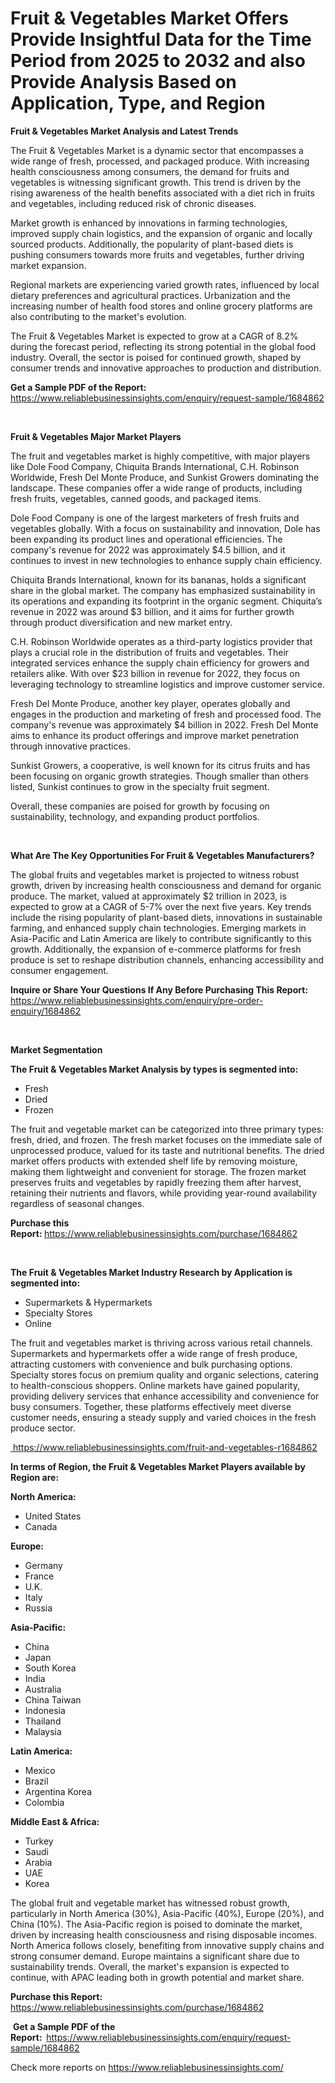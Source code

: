 <p><h1>Fruit & Vegetables Market Offers Provide Insightful Data for the Time Period from 2025 to 2032 and also Provide Analysis Based on Application, Type, and Region</h1></p><p><strong>Fruit & Vegetables Market Analysis and Latest Trends</strong></p>
<p><p>The Fruit & Vegetables Market is a dynamic sector that encompasses a wide range of fresh, processed, and packaged produce. With increasing health consciousness among consumers, the demand for fruits and vegetables is witnessing significant growth. This trend is driven by the rising awareness of the health benefits associated with a diet rich in fruits and vegetables, including reduced risk of chronic diseases. </p><p>Market growth is enhanced by innovations in farming technologies, improved supply chain logistics, and the expansion of organic and locally sourced products. Additionally, the popularity of plant-based diets is pushing consumers towards more fruits and vegetables, further driving market expansion. </p><p>Regional markets are experiencing varied growth rates, influenced by local dietary preferences and agricultural practices. Urbanization and the increasing number of health food stores and online grocery platforms are also contributing to the market's evolution. </p><p>The Fruit & Vegetables Market is expected to grow at a CAGR of 8.2% during the forecast period, reflecting its strong potential in the global food industry. Overall, the sector is poised for continued growth, shaped by consumer trends and innovative approaches to production and distribution.</p></p>
<p><strong>Get a Sample PDF of the Report:&nbsp;</strong> <a href="https://www.reliablebusinessinsights.com/enquiry/request-sample/1684862?utm_campaign=2222&utm_medium=2&utm_source=Github&utm_content=ia&utm_term=14022025&utm_id=fruit-vegetables">https://www.reliablebusinessinsights.com/enquiry/request-sample/1684862</a></p>
<p>&nbsp;</p>
<p><strong>Fruit & Vegetables Major Market Players</strong></p>
<p><p>The fruit and vegetables market is highly competitive, with major players like Dole Food Company, Chiquita Brands International, C.H. Robinson Worldwide, Fresh Del Monte Produce, and Sunkist Growers dominating the landscape. These companies offer a wide range of products, including fresh fruits, vegetables, canned goods, and packaged items.</p><p>Dole Food Company is one of the largest marketers of fresh fruits and vegetables globally. With a focus on sustainability and innovation, Dole has been expanding its product lines and operational efficiencies. The company's revenue for 2022 was approximately $4.5 billion, and it continues to invest in new technologies to enhance supply chain efficiency.</p><p>Chiquita Brands International, known for its bananas, holds a significant share in the global market. The company has emphasized sustainability in its operations and expanding its footprint in the organic segment. Chiquita’s revenue in 2022 was around $3 billion, and it aims for further growth through product diversification and new market entry.</p><p>C.H. Robinson Worldwide operates as a third-party logistics provider that plays a crucial role in the distribution of fruits and vegetables. Their integrated services enhance the supply chain efficiency for growers and retailers alike. With over $23 billion in revenue for 2022, they focus on leveraging technology to streamline logistics and improve customer service.</p><p>Fresh Del Monte Produce, another key player, operates globally and engages in the production and marketing of fresh and processed food. The company's revenue was approximately $4 billion in 2022. Fresh Del Monte aims to enhance its product offerings and improve market penetration through innovative practices.</p><p>Sunkist Growers, a cooperative, is well known for its citrus fruits and has been focusing on organic growth strategies. Though smaller than others listed, Sunkist continues to grow in the specialty fruit segment. </p><p>Overall, these companies are poised for growth by focusing on sustainability, technology, and expanding product portfolios.</p></p>
<p>&nbsp;</p>
<p><strong>What Are The Key Opportunities For Fruit & Vegetables Manufacturers?</strong></p>
<p><p>The global fruits and vegetables market is projected to witness robust growth, driven by increasing health consciousness and demand for organic produce. The market, valued at approximately $2 trillion in 2023, is expected to grow at a CAGR of 5-7% over the next five years. Key trends include the rising popularity of plant-based diets, innovations in sustainable farming, and enhanced supply chain technologies. Emerging markets in Asia-Pacific and Latin America are likely to contribute significantly to this growth. Additionally, the expansion of e-commerce platforms for fresh produce is set to reshape distribution channels, enhancing accessibility and consumer engagement.</p></p>
<p><strong>Inquire or Share Your Questions If Any Before Purchasing This Report:</strong> <a href="https://www.reliablebusinessinsights.com/enquiry/pre-order-enquiry/1684862?utm_campaign=2222&utm_medium=2&utm_source=Github&utm_content=ia&utm_term=14022025&utm_id=fruit-vegetables">https://www.reliablebusinessinsights.com/enquiry/pre-order-enquiry/1684862</a></p>
<p>&nbsp;</p>
<p><strong>Market Segmentation</strong></p>
<p><strong>The Fruit & Vegetables Market Analysis by types is segmented into:</strong></p>
<p><ul><li>Fresh</li><li>Dried</li><li>Frozen</li></ul></p>
<p><p>The fruit and vegetable market can be categorized into three primary types: fresh, dried, and frozen. The fresh market focuses on the immediate sale of unprocessed produce, valued for its taste and nutritional benefits. The dried market offers products with extended shelf life by removing moisture, making them lightweight and convenient for storage. The frozen market preserves fruits and vegetables by rapidly freezing them after harvest, retaining their nutrients and flavors, while providing year-round availability regardless of seasonal changes.</p></p>
<p><strong>Purchase this Report:&nbsp;</strong><a href="https://www.reliablebusinessinsights.com/purchase/1684862?utm_campaign=2222&utm_medium=2&utm_source=Github&utm_content=ia&utm_term=14022025&utm_id=fruit-vegetables">https://www.reliablebusinessinsights.com/purchase/1684862</a></p>
<p>&nbsp;</p>
<p><strong>The Fruit & Vegetables Market Industry Research by Application is segmented into:</strong></p>
<p><ul><li>Supermarkets & Hypermarkets</li><li>Specialty Stores</li><li>Online</li></ul></p>
<p><p>The fruit and vegetables market is thriving across various retail channels. Supermarkets and hypermarkets offer a wide range of fresh produce, attracting customers with convenience and bulk purchasing options. Specialty stores focus on premium quality and organic selections, catering to health-conscious shoppers. Online markets have gained popularity, providing delivery services that enhance accessibility and convenience for busy consumers. Together, these platforms effectively meet diverse customer needs, ensuring a steady supply and varied choices in the fresh produce sector.</p></p>
<p><a href="https://www.reliablebusinessinsights.com/fruit-and-vegetables-r1684862?utm_campaign=2222&utm_medium=2&utm_source=Github&utm_content=ia&utm_term=14022025&utm_id=fruit-vegetables">&nbsp;https://www.reliablebusinessinsights.com/fruit-and-vegetables-r1684862</a></p>
<p><strong>In terms of Region, the Fruit & Vegetables Market Players available by Region are:</strong></p>
<p>
    <p> <strong> North America: </strong>
        <ul>
            <li>United States</li>
            <li>Canada</li>
        </ul>
        </p> 
    <p> <strong> Europe: </strong>
        <ul>
            <li>Germany</li>
            <li>France</li>
            <li>U.K.</li>
            <li>Italy</li>
            <li>Russia</li>
        </ul>
        </p> 
    <p> <strong> Asia-Pacific: </strong>
        <ul>
            <li>China</li>
            <li>Japan</li>
            <li>South Korea</li>
            <li>India</li>
            <li>Australia</li>
            <li>China Taiwan</li>
            <li>Indonesia</li>
            <li>Thailand</li>
            <li>Malaysia</li>
        </ul>
        </p> 
    <p> <strong> Latin America: </strong>
        <ul>
            <li>Mexico</li>
            <li>Brazil</li>
            <li>Argentina Korea</li>
            <li>Colombia</li>
        </ul>
        </p> 
    <p> <strong> Middle East & Africa: </strong>
        <ul>
            <li>Turkey</li>
            <li>Saudi</li>
            <li>Arabia</li>
            <li>UAE</li>
            <li>Korea</li>
        </ul>
    </p>
    </p>
<p><p>The global fruit and vegetable market has witnessed robust growth, particularly in North America (30%), Asia-Pacific (40%), Europe (20%), and China (10%). The Asia-Pacific region is poised to dominate the market, driven by increasing health consciousness and rising disposable incomes. North America follows closely, benefiting from innovative supply chains and strong consumer demand. Europe maintains a significant share due to sustainability trends. Overall, the market's expansion is expected to continue, with APAC leading both in growth potential and market share.</p></p>
<p><strong>Purchase this Report: </strong><a href="https://www.reliablebusinessinsights.com/purchase/1684862?utm_campaign=2222&utm_medium=2&utm_source=Github&utm_content=ia&utm_term=14022025&utm_id=fruit-vegetables">https://www.reliablebusinessinsights.com/purchase/1684862</a></p>
<p>&nbsp;<strong>Get a Sample PDF of the Report:&nbsp;&nbsp;</strong><a href="https://www.reliablebusinessinsights.com/enquiry/request-sample/1684862?utm_campaign=2222&utm_medium=2&utm_source=Github&utm_content=ia&utm_term=14022025&utm_id=fruit-vegetables">https://www.reliablebusinessinsights.com/enquiry/request-sample/1684862</a></p>
<p><strong></strong></p>
<p>Check more reports on <a href="https://www.reliablebusinessinsights.com/?utm_campaign=2222&utm_medium=2&utm_source=Github&utm_content=ia&utm_term=14022025&utm_id=fruit-vegetables">https://www.reliablebusinessinsights.com/</a></p>